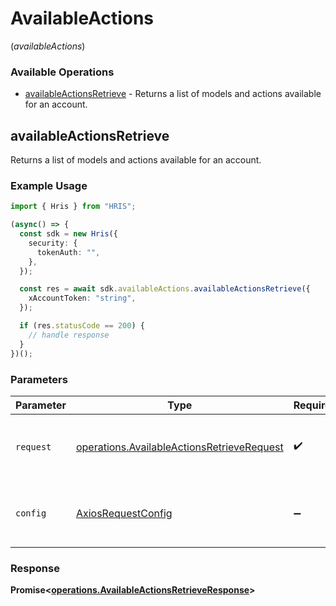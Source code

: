 # AvailableActions
(*availableActions*)

### Available Operations

* [availableActionsRetrieve](#availableactionsretrieve) - Returns a list of models and actions available for an account.

## availableActionsRetrieve

Returns a list of models and actions available for an account.

### Example Usage

```typescript
import { Hris } from "HRIS";

(async() => {
  const sdk = new Hris({
    security: {
      tokenAuth: "",
    },
  });

  const res = await sdk.availableActions.availableActionsRetrieve({
    xAccountToken: "string",
  });

  if (res.statusCode == 200) {
    // handle response
  }
})();
```

### Parameters

| Parameter                                                                                                | Type                                                                                                     | Required                                                                                                 | Description                                                                                              |
| -------------------------------------------------------------------------------------------------------- | -------------------------------------------------------------------------------------------------------- | -------------------------------------------------------------------------------------------------------- | -------------------------------------------------------------------------------------------------------- |
| `request`                                                                                                | [operations.AvailableActionsRetrieveRequest](../../models/operations/availableactionsretrieverequest.md) | :heavy_check_mark:                                                                                       | The request object to use for the request.                                                               |
| `config`                                                                                                 | [AxiosRequestConfig](https://axios-http.com/docs/req_config)                                             | :heavy_minus_sign:                                                                                       | Available config options for making requests.                                                            |


### Response

**Promise<[operations.AvailableActionsRetrieveResponse](../../models/operations/availableactionsretrieveresponse.md)>**

